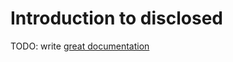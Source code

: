 # Introduction to disclosed

TODO: write [great documentation](http://jacobian.org/writing/great-documentation/what-to-write/)
